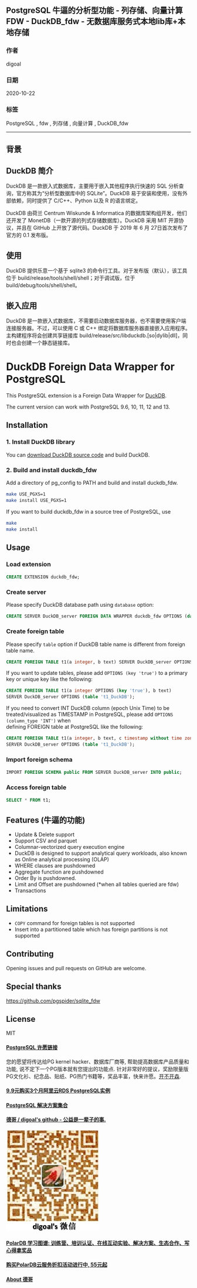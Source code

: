 ## PostgreSQL 牛逼的分析型功能 - 列存储、向量计算 FDW - DuckDB_fdw - 无数据库服务式本地lib库+本地存储      
    
### 作者    
digoal    
    
### 日期    
2020-10-22    
    
### 标签    
PostgreSQL , fdw , 列存储 , 向量计算 , DuckDB_fdw      
    
----    
    
## 背景    
## DuckDB 简介    
DuckDB 是一款嵌入式数据库，主要用于嵌入其他程序执行快速的 SQL 分析查询，官方称其为“分析型数据库中的 SQLite”。DuckDB 易于安装和使用，没有外部依赖，同时提供了 C/C++、Python 以及 R 的语言绑定。    
    
DuckDB 由荷兰 Centrum Wiskunde & Informatica 的数据库架构组开发，他们还开发了 MonetDB（一款开源的列式存储数据库）。DuckDB 采用 MIT 开源协议，并且在 GitHub 上开放了源代码。DuckDB 于 2019 年 6 月 27日首次发布了官方的 0.1 发布版。    
    
## 使用    
DuckDB 提供乐意一个基于 sqlite3 的命令行工具。对于发布版（默认），该工具位于 build/release/tools/shell/shell；对于调试版，位于 build/debug/tools/shell/shell。    
    
## 嵌入应用    
DuckDB 是一款嵌入式数据库，不需要启动数据库服务器，也不需要使用客户端连接服务器。不过，可以使用 C 或 C++ 绑定将数据库服务器直接嵌入应用程序。主构建程序将会创建共享链接库 build/release/src/libduckdb.[so|dylib|dll]，同时也会创建一个静态链接库。    
    
# DuckDB Foreign Data Wrapper for PostgreSQL    
    
This PostgreSQL extension is a Foreign Data Wrapper for [DuckDB][1].    
    
The current version can work with PostgreSQL 9.6, 10, 11, 12 and 13.    
    
## Installation    
    
### 1. Install DuckDB library    
    
You can  [download DuckDB source code][2] and build DuckDB.    
    
### 2. Build and install duckdb_fdw    
    
Add a directory of pg_config to PATH and build and install duckdb_fdw.    
    
```bash    
make USE_PGXS=1    
make install USE_PGXS=1    
```    
    
If you want to build duckdb_fdw in a source tree of PostgreSQL, use    
    
```bash    
make    
make install    
```    
    
## Usage    
    
### Load extension    
    
```sql    
CREATE EXTENSION duckdb_fdw;    
```    
    
### Create server    
    
Please specify DuckDB database path using `database` option:    
    
```sql    
CREATE SERVER DuckDB_server FOREIGN DATA WRAPPER duckdb_fdw OPTIONS (database '/tmp/test.db');    
```    
    
### Create foreign table    
    
Please specify `table` option if DuckDB table name is different from foreign table name.    
    
```sql    
CREATE FOREIGN TABLE t1(a integer, b text) SERVER DuckDB_server OPTIONS (table 't1_DuckDB');    
```    
    
If you want to update tables, please add `OPTIONS (key 'true')` to a primary key or unique key like the following:    
    
```sql    
CREATE FOREIGN TABLE t1(a integer OPTIONS (key 'true'), b text)     
SERVER DuckDB_server OPTIONS (table 't1_DuckDB');    
```    
    
If you need to convert INT DuckDB column (epoch Unix Time) to be treated/visualized as TIMESTAMP in PostgreSQL, please add `OPTIONS (column_type 'INT')` when    
defining FOREIGN table at PostgreSQL like the following:    
    
```sql    
CREATE FOREIGN TABLE t1(a integer, b text, c timestamp without time zone OPTIONS (column_type 'INT'))     
SERVER DuckDB_server OPTIONS (table 't1_DuckDB');    
```    
    
### Import foreign schema    
    
```sql    
IMPORT FOREIGN SCHEMA public FROM SERVER DuckDB_server INTO public;    
```    
    
### Access foreign table    
    
```sql    
SELECT * FROM t1;    
```    
    
## Features (牛逼的功能)    
    
- Update & Delete support    
- Support CSV and parquet    
- Columnar-vectorized query execution engine    
- DuckDB is designed to support analytical query workloads, also known as Online analytical processing (OLAP)    
- WHERE clauses are pushdowned      
- Aggregate function are pushdowned    
- Order By is pushdowned.    
- Limit and Offset are pushdowned (*when all tables queried are fdw)    
- Transactions      
    
## Limitations    
    
- `COPY` command for foreign tables is not supported    
- Insert into a partitioned table which has foreign partitions is not supported    
      
## Contributing    
    
Opening issues and pull requests on GitHub are welcome.    
    
## Special thanks    
    
https://github.com/pgspider/sqlite_fdw    
    
## License    
    
MIT    
    
[1]: https://www.DuckDB.org/index.html    
[2]: https://duckdb.org/docs/installation/    
    
    
  
#### [PostgreSQL 许愿链接](https://github.com/digoal/blog/issues/76 "269ac3d1c492e938c0191101c7238216")
您的愿望将传达给PG kernel hacker、数据库厂商等, 帮助提高数据库产品质量和功能, 说不定下一个PG版本就有您提出的功能点. 针对非常好的提议，奖励限量版PG文化衫、纪念品、贴纸、PG热门书籍等，奖品丰富，快来许愿。[开不开森](https://github.com/digoal/blog/issues/76 "269ac3d1c492e938c0191101c7238216").  
  
  
#### [9.9元购买3个月阿里云RDS PostgreSQL实例](https://www.aliyun.com/database/postgresqlactivity "57258f76c37864c6e6d23383d05714ea")
  
  
#### [PostgreSQL 解决方案集合](https://yq.aliyun.com/topic/118 "40cff096e9ed7122c512b35d8561d9c8")
  
  
#### [德哥 / digoal's github - 公益是一辈子的事.](https://github.com/digoal/blog/blob/master/README.md "22709685feb7cab07d30f30387f0a9ae")
  
  
![digoal's wechat](../pic/digoal_weixin.jpg "f7ad92eeba24523fd47a6e1a0e691b59")
  
  
#### [PolarDB 学习图谱: 训练营、培训认证、在线互动实验、解决方案、生态合作、写心得拿奖品](https://www.aliyun.com/database/openpolardb/activity "8642f60e04ed0c814bf9cb9677976bd4")
  
  
#### [购买PolarDB云服务折扣活动进行中, 55元起](https://www.aliyun.com/activity/new/polardb-yunparter?userCode=bsb3t4al "e0495c413bedacabb75ff1e880be465a")
  
  
#### [About 德哥](https://github.com/digoal/blog/blob/master/me/readme.md "a37735981e7704886ffd590565582dd0")
  
